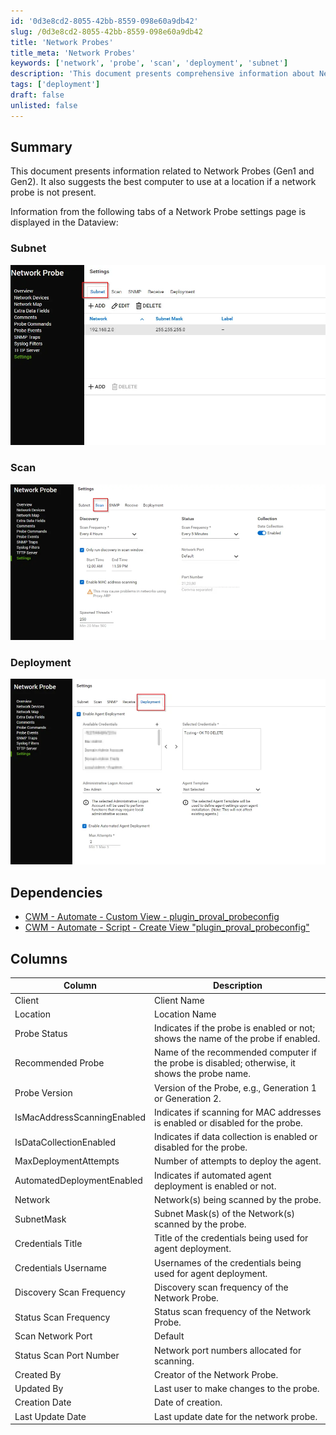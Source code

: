 ```yaml
---
id: '0d3e8cd2-8055-42bb-8559-098e60a9db42'
slug: /0d3e8cd2-8055-42bb-8559-098e60a9db42
title: 'Network Probes'
title_meta: 'Network Probes'
keywords: ['network', 'probe', 'scan', 'deployment', 'subnet']
description: 'This document presents comprehensive information about Network Probes (Gen1 and Gen2), including details on subnet settings, scan configurations, and deployment options. It also provides recommendations for the best computer to use when a network probe is not present at a location.'
tags: ['deployment']
draft: false
unlisted: false
---
```


## Summary

This document presents information related to Network Probes (Gen1 and Gen2). It also suggests the best computer to use at a location if a network probe is not present.

Information from the following tabs of a Network Probe settings page is displayed in the Dataview:

### Subnet
![Subnet](../../../static/img/docs/0d3e8cd2-8055-42bb-8559-098e60a9db42/image_1.webp)

### Scan
![Scan](../../../static/img/docs/0d3e8cd2-8055-42bb-8559-098e60a9db42/image_2.webp)

### Deployment
![Deployment](../../../static/img/docs/0d3e8cd2-8055-42bb-8559-098e60a9db42/image_3.webp)

## Dependencies

- [CWM - Automate - Custom View - plugin_proval_probeconfig](/docs/bd07c1dc-34ff-4f87-aae9-b43dcd1b5057)
- [CWM - Automate - Script - Create View "plugin_proval_probeconfig"](/docs/5bee0fdf-d4c0-4158-8d69-ba49f43b66c5)

## Columns

| Column                          | Description                                                                                      |
|---------------------------------|--------------------------------------------------------------------------------------------------|
| Client                          | Client Name                                                                                     |
| Location                        | Location Name                                                                                   |
| Probe Status                    | Indicates if the probe is enabled or not; shows the name of the probe if enabled.              |
| Recommended Probe                | Name of the recommended computer if the probe is disabled; otherwise, it shows the probe name. |
| Probe Version                   | Version of the Probe, e.g., Generation 1 or Generation 2.                                     |
| IsMacAddressScanningEnabled      | Indicates if scanning for MAC addresses is enabled or disabled for the probe.                  |
| IsDataCollectionEnabled         | Indicates if data collection is enabled or disabled for the probe.                             |
| MaxDeploymentAttempts           | Number of attempts to deploy the agent.                                                         |
| AutomatedDeploymentEnabled       | Indicates if automated agent deployment is enabled or not.                                     |
| Network                         | Network(s) being scanned by the probe.                                                         |
| SubnetMask                      | Subnet Mask(s) of the Network(s) scanned by the probe.                                         |
| Credentials Title               | Title of the credentials being used for agent deployment.                                       |
| Credentials Username            | Usernames of the credentials being used for agent deployment.                                   |
| Discovery Scan Frequency         | Discovery scan frequency of the Network Probe.                                                 |
| Status Scan Frequency            | Status scan frequency of the Network Probe.                                                    |
| Scan Network Port               | Default | Custom | Disabled; Network Ports allowed to scan.                                        |
| Status Scan Port Number         | Network port numbers allocated for scanning.                                                    |
| Created By                      | Creator of the Network Probe.                                                                   |
| Updated By                      | Last user to make changes to the probe.                                                        |
| Creation Date                   | Date of creation.                                                                                |
| Last Update Date                | Last update date for the network probe.                                                         |
